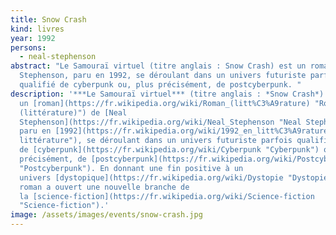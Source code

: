 ```yaml
---
title: Snow Crash
kind: livres
year: 1992
persons:
  - neal-stephenson
abstract: "Le Samouraï virtuel (titre anglais : Snow Crash) est un roman de Neal
  Stephenson, paru en 1992, se déroulant dans un univers futuriste parfois
  qualifié de cyberpunk ou, plus précisément, de postcyberpunk. "
description: '***Le Samouraï virtuel*** (titre anglais : *Snow Crash*) est
  un [roman](https://fr.wikipedia.org/wiki/Roman_(litt%C3%A9rature) "Roman
  (littérature)") de [Neal
  Stephenson](https://fr.wikipedia.org/wiki/Neal_Stephenson "Neal Stephenson"),
  paru en [1992](https://fr.wikipedia.org/wiki/1992_en_litt%C3%A9rature "1992 en
  littérature"), se déroulant dans un univers futuriste parfois qualifié
  de [cyberpunk](https://fr.wikipedia.org/wiki/Cyberpunk "Cyberpunk") ou, plus
  précisément, de [postcyberpunk](https://fr.wikipedia.org/wiki/Postcyberpunk
  "Postcyberpunk"). En donnant une fin positive à un
  univers [dystopique](https://fr.wikipedia.org/wiki/Dystopie "Dystopie"), ce
  roman a ouvert une nouvelle branche de
  la [science-fiction](https://fr.wikipedia.org/wiki/Science-fiction
  "Science-fiction").'
image: /assets/images/events/snow-crash.jpg
---
```

